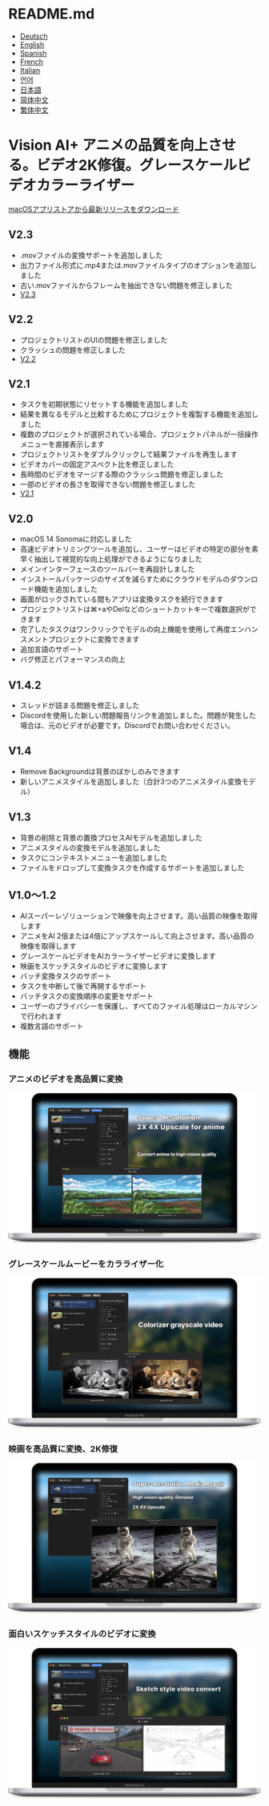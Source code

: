 # README.md
- [Deutsch](README.de.md)
- [English](README.md)
- [Spanish](README.es.md)
- [French](README.fr.md)
- [Italian](README.it.md)
- [언어](README.ko.md)
- [日本語](README.ja.md)
- [简体中文](README.zh_cn.md)
- [繁体中文](README.zh_tw.md)

# Vision AI+ アニメの品質を向上させる。ビデオ2K修復。グレースケールビデオカラーライザー

[macOSアプリストアから最新リリースをダウンロード](https://apps.apple.com/us/app/id6445976076)

V2.3
---
- .movファイルの変換サポートを追加しました
- 出力ファイル形式に.mp4または.movファイルタイプのオプションを追加しました
- 古い.movファイルからフレームを抽出できない問題を修正しました
- [V2.3](https://download.marksdo.com/apps/VisionAI/V2.3/VisionAI.dmg)

V2.2
---
- プロジェクトリストのUIの問題を修正しました
- クラッシュの問題を修正しました
- [V2.2](https://download.marksdo.com/apps/VisionAI/V2.2/VisionAI.dmg)

V2.1
---
- タスクを初期状態にリセットする機能を追加しました
- 結果を異なるモデルと比較するためにプロジェクトを複製する機能を追加しました
- 複数のプロジェクトが選択されている場合、プロジェクトパネルが一括操作メニューを直接表示します
- プロジェクトリストをダブルクリックして結果ファイルを再生します
- ビデオカバーの固定アスペクト比を修正しました
- 長時間のビデオをマージする際のクラッシュ問題を修正しました
- 一部のビデオの長さを取得できない問題を修正しました
- [V2.1](https://download.marksdo.com/apps/VisionAI/V2.1/VisionAI.zip)

V2.0
---
- macOS 14 Sonomaに対応しました
- 高速ビデオトリミングツールを追加し、ユーザーはビデオの特定の部分を素早く抽出して視覚的な向上処理ができるようになりました
- メインインターフェースのツールバーを再設計しました
- インストールパッケージのサイズを減らすためにクラウドモデルのダウンロード機能を追加しました
- 画面がロックされている間もアプリは変換タスクを続行できます
- プロジェクトリストは⌘+aやDelなどのショートカットキーで複数選択ができます
- 完了したタスクはワンクリックでモデルの向上機能を使用して再度エンハンスメントプロジェクトに変換できます
- 追加言語のサポート
- バグ修正とパフォーマンスの向上

V1.4.2
---
- スレッドが詰まる問題を修正しました
- Discordを使用した新しい問題報告リンクを追加しました。問題が発生した場合は、元のビデオが必要です。Discordでお問い合わせください。

V1.4
---
- Remove Backgroundは背景のぼかしのみできます
- 新しいアニメスタイルを追加しました（合計3つのアニメスタイル変換モデル）

V1.3
---
- 背景の削除と背景の置換プロセスAIモデルを追加しました
- アニメスタイルの変換モデルを追加しました
- タスクにコンテキストメニューを追加しました
- ファイルをドロップして変換タスクを作成するサポートを追加しました

V1.0〜1.2
---
- AIスーパーレゾリューションで映像を向上させます。高い品質の映像を取得します
- アニメをAI 2倍または4倍にアップスケールして向上させます。高い品質の映像を取得します
- グレースケールビデオをAIカラーライザービデオに変換します
- 映画をスケッチスタイルのビデオに変換します
- バッチ変換タスクのサポート
- タスクを中断して後で再開するサポート
- バッチタスクの変換順序の変更をサポート
- ユーザーのプライバシーを保護し、すべてのファイル処理はローカルマシンで行われます
- 複数言語のサポート

## 機能

### アニメのビデオを高品質に変換
![convert-anime-high-quality](imgs/Web-Preview-1.png)

### グレースケールムービーをカラライザー化
![colorizer-grayscale-movie](imgs/Web-Preview-2.png)

### 映画を高品質に変換、2K修復
![convert-movie-to-high-quality](imgs/Web-Preview-3.png)

### 面白いスケッチスタイルのビデオに変換
![Convert-video-to-sketch-style-video-for-fun](imgs/Web-Preview-4.png)